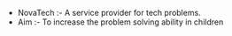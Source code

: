 - NovaTech :- A service provider for tech problems.
- Aim :- To increase the problem solving ability in children

